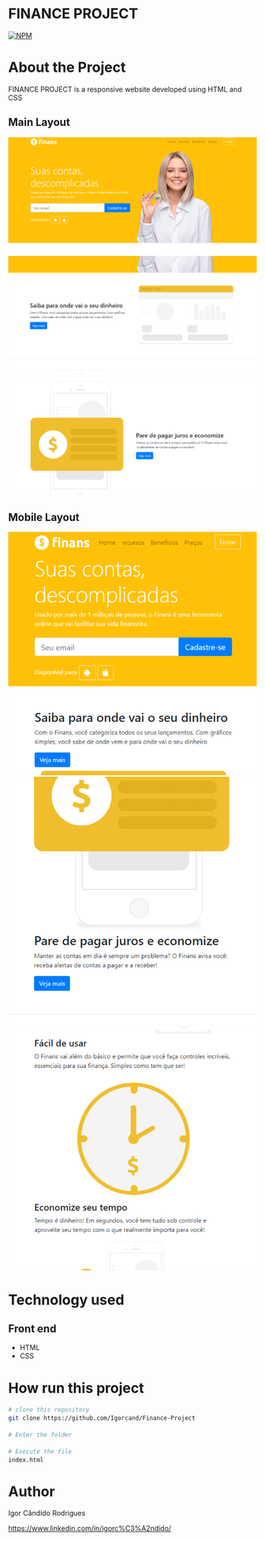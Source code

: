 # FINANCE PROJECT
[![NPM](https://img.shields.io/npm/l/react)](https://github.com/Igorcand/Finance-Project/blob/master/LICENSE) 

# About the Project
FINANCE PROJECT is a responsive website developed using HTML and CSS


## Main Layout 
![Mobile 1](https://github.com/Igorcand/Finance-Project/blob/master/assets/foto1.png) 
![Mobile 1](https://github.com/Igorcand/Finance-Project/blob/master/assets/foto2.png) 
![Mobile 1](https://github.com/Igorcand/Finance-Project/blob/master/assets/foto3.png) 

## Mobile Layout 
![Mobile 1](https://github.com/Igorcand/Finance-Project/blob/master/assets/foto1mobile.png) 
![Mobile 1](https://github.com/Igorcand/Finance-Project/blob/master/assets/foto2mobile.png) 
![Mobile 1](https://github.com/Igorcand/Finance-Project/blob/master/assets/foto3mobile.png)


# Technology used

## Front end
- HTML  
- CSS


# How run this project

```bash
# clone this repository
git clone https://github.com/Igorcand/Finance-Project

# Enter the folder 

# Execute the file 
index.html
```


# Author

Igor Cândido Rodrigues

https://www.linkedin.com/in/igorc%C3%A2ndido/
